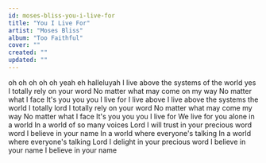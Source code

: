 ```yaml
---
id: moses-bliss-you-i-live-for
title: "You I Live For"
artist: "Moses Bliss"
album: "Too Faithful"
cover: ""
created: ""
updated: ""
---
```


oh oh oh oh oh yeah eh halleluyah
I live above the systems of the world yes
I totally rely on your word
No matter what may come on my way
No matter what I face
It's you you you I live for
I live above I live above the systems the world
I totally lord I totally rely on your word
No matter what may come my way
No matter what I face
It's you you you I live for
We live for you alone in a world
In a world of so many voices
Lord I will trust in your precious word word
I believe in your name
In a world where everyone's talking
In a world where everyone's talking
Lord I delight in your precious word
I believe in your name I believe in your name